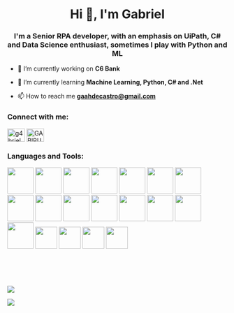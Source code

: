 <h1 align="center">Hi 👋, I'm Gabriel</h1>
<h3 align="center">I'm a Senior RPA developer, with an emphasis on UiPath, C# and Data Science enthusiast, sometimes I play with Python and ML</h3>




- 🔭 I’m currently working on **C6 Bank**

- 🌱 I’m currently learning **Machine Learning, Python, C# and .Net**

- 📫 How to reach me **gaahdecastro@gmail.com**

<h3 align="left">Connect with me:</h3>
<p align="left">
<a href="https://linkedin.com/in/g4brielcastro" target="blank"><img align="center" src="https://raw.githubusercontent.com/rahuldkjain/github-profile-readme-generator/master/src/images/icons/Social/linked-in-alt.svg" alt="g4brielcastro" height="30" width="40" /></a>
<a href="https://discord.gg/GABIRU#8733" target="blank"><img align="center" src="https://raw.githubusercontent.com/rahuldkjain/github-profile-readme-generator/master/src/images/icons/Social/discord.svg" alt="GABIRU#8733" height="30" width="40" /></a>
</p>

<h3 align="left">Languages and Tools:</h3>
<p>

<img src="https://cdn.jsdelivr.net/gh/devicons/devicon/icons/python/python-original-wordmark.svg"  height="60px"/>
<img src="https://cdn.jsdelivr.net/gh/devicons/devicon/icons/jupyter/jupyter-original-wordmark.svg" height="60px"/>
<img src="https://cdn.jsdelivr.net/gh/devicons/devicon/icons/numpy/numpy-original-wordmark.svg" height="60px"/>
<img src="https://cdn.jsdelivr.net/gh/devicons/devicon/icons/pandas/pandas-original-wordmark.svg" height="60px"/>
<img src="https://cdn.jsdelivr.net/gh/devicons/devicon/icons/tensorflow/tensorflow-original-wordmark.svg" height="60px" />
<img src="https://cdn.jsdelivr.net/gh/devicons/devicon/icons/dot-net/dot-net-original-wordmark.svg" height="60px"/>
<img src="https://cdn.jsdelivr.net/gh/devicons/devicon/icons/azure/azure-original-wordmark.svg" height="60px"/>
<img src="https://cdn.jsdelivr.net/gh/devicons/devicon/icons/selenium/selenium-original.svg" height="60px"/>
<img src="https://cdn.jsdelivr.net/gh/devicons/devicon/icons/googlecloud/googlecloud-original.svg" height="60px"/>
<img src="https://cdn.jsdelivr.net/gh/devicons/devicon/icons/mongodb/mongodb-original-wordmark.svg" height="60px"/>
<img src="https://cdn.jsdelivr.net/gh/devicons/devicon/icons/mysql/mysql-original-wordmark.svg" height="60px"/>
<img src="https://cdn.jsdelivr.net/gh/devicons/devicon/icons/nuget/nuget-original-wordmark.svg" height="60px"/>
<img src="https://cdn.jsdelivr.net/gh/devicons/devicon/icons/postgresql/postgresql-original-wordmark.svg" height="60px"/>
<img src="https://cdn.jsdelivr.net/gh/devicons/devicon/icons/salesforce/salesforce-original.svg" height="60px"/>
<img src="https://cdn.jsdelivr.net/gh/devicons/devicon/icons/anaconda/anaconda-original.svg" height="60px"/>
<img src="https://cdn.worldvectorlogo.com/logos/uipath-2.svg" height="50px" />
<img src="https://appexchange.salesforce.com/partners/servlet/servlet.FileDownload?file=00P3A00000kHCUeUAO" height="50px" />
<img src="https://upload.wikimedia.org/wikipedia/commons/thumb/0/05/Scikit_learn_logo_small.svg/2560px-Scikit_learn_logo_small.svg.png" height="50px" />
<img src="[https://upload.wikimedia.org/wikipedia/commons/thumb/0/05/Scikit_learn_logo_small.svg/2560px-Scikit_learn_logo_small.svg.png](https://mlflow.org/docs/latest/index.html)" height="50px" />

</p>

<br>
<br>
<br>
<br>
<picture>
  <source
    srcset="https://github-readme-stats.vercel.app/api?username=K4mi3&show_icons=true&theme=dark"
    media="(prefers-color-scheme: dark)"
  />
  <source
    srcset="https://github-readme-stats.vercel.app/api?username=K4mi3&show_icons=true"
    media="(prefers-color-scheme: light), (prefers-color-scheme: no-preference)"
  />
  <img src="https://github-readme-stats.vercel.app/api?username=K4mi3&show_icons=true" />
</picture>
  </p>
<img src=https://br.web.img2.acsta.net/videothumbnails/14/07/18/19/06/480786.jpg>

